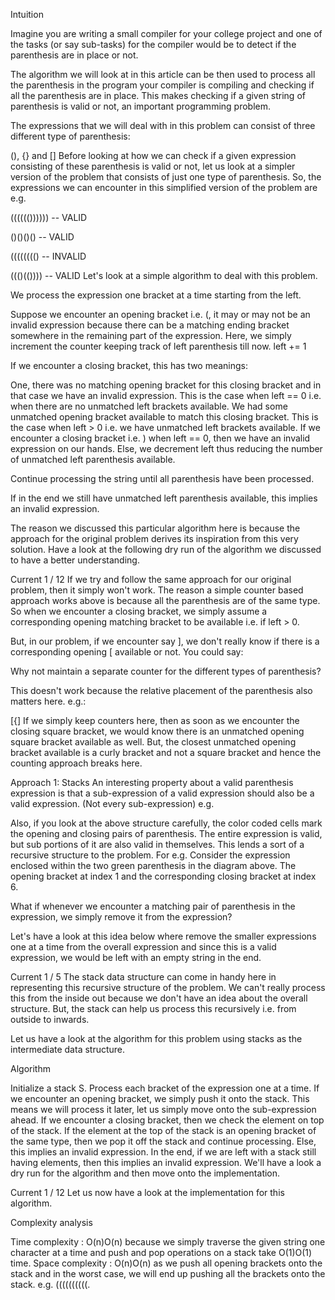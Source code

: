 Intuition

Imagine you are writing a small compiler for your college project and one of the tasks (or say sub-tasks) for the compiler would be to detect if the parenthesis are in place or not.

The algorithm we will look at in this article can be then used to process all the parenthesis in the program your compiler is compiling and checking if all the parenthesis are in place. This makes checking if a given string of parenthesis is valid or not, an important programming problem.

The expressions that we will deal with in this problem can consist of three different type of parenthesis:

(),
{} and
[]
Before looking at how we can check if a given expression consisting of these parenthesis is valid or not, let us look at a simpler version of the problem that consists of just one type of parenthesis. So, the expressions we can encounter in this simplified version of the problem are e.g.

(((((()))))) -- VALID

()()()()     -- VALID

(((((((()    -- INVALID

((()(())))   -- VALID
Let's look at a simple algorithm to deal with this problem.

We process the expression one bracket at a time starting from the left.

Suppose we encounter an opening bracket i.e. (, it may or may not be an invalid expression because there can be a matching ending bracket somewhere in the remaining part of the expression. Here, we simply increment the counter keeping track of left parenthesis till now. left += 1

If we encounter a closing bracket, this has two meanings:

One, there was no matching opening bracket for this closing bracket and in that case we have an invalid expression. This is the case when left == 0 i.e. when there are no unmatched left brackets available.
We had some unmatched opening bracket available to match this closing bracket. This is the case when left > 0 i.e. we have unmatched left brackets available.
If we encounter a closing bracket i.e. ) when left == 0, then we have an invalid expression on our hands. Else, we decrement left thus reducing the number of unmatched left parenthesis available.

Continue processing the string until all parenthesis have been processed.

If in the end we still have unmatched left parenthesis available, this implies an invalid expression.

The reason we discussed this particular algorithm here is because the approach for the original problem derives its inspiration from this very solution. Have a look at the following dry run of the algorithm we discussed to have a better understanding.

Current
1 / 12
If we try and follow the same approach for our original problem, then it simply won't work. The reason a simple counter based approach works above is because all the parenthesis are of the same type. So when we encounter a closing bracket, we simply assume a corresponding opening matching bracket to be available i.e. if left > 0.

But, in our problem, if we encounter say ], we don't really know if there is a corresponding opening [ available or not. You could say:

Why not maintain a separate counter for the different types of parenthesis?

This doesn't work because the relative placement of the parenthesis also matters here. e.g.:

[{]
If we simply keep counters here, then as soon as we encounter the closing square bracket, we would know there is an unmatched opening square bracket available as well. But, the closest unmatched opening bracket available is a curly bracket and not a square bracket and hence the counting approach breaks here.


Approach 1: Stacks
An interesting property about a valid parenthesis expression is that a sub-expression of a valid expression should also be a valid expression. (Not every sub-expression) e.g.


Also, if you look at the above structure carefully, the color coded cells mark the opening and closing pairs of parenthesis. The entire expression is valid, but sub portions of it are also valid in themselves. This lends a sort of a recursive structure to the problem. For e.g. Consider the expression enclosed within the two green parenthesis in the diagram above. The opening bracket at index 1 and the corresponding closing bracket at index 6.

What if whenever we encounter a matching pair of parenthesis in the expression, we simply remove it from the expression?

Let's have a look at this idea below where remove the smaller expressions one at a time from the overall expression and since this is a valid expression, we would be left with an empty string in the end.

Current
1 / 5
The stack data structure can come in handy here in representing this recursive structure of the problem. We can't really process this from the inside out because we don't have an idea about the overall structure. But, the stack can help us process this recursively i.e. from outside to inwards.

Let us have a look at the algorithm for this problem using stacks as the intermediate data structure.

Algorithm

Initialize a stack S.
Process each bracket of the expression one at a time.
If we encounter an opening bracket, we simply push it onto the stack. This means we will process it later, let us simply move onto the sub-expression ahead.
If we encounter a closing bracket, then we check the element on top of the stack. If the element at the top of the stack is an opening bracket of the same type, then we pop it off the stack and continue processing. Else, this implies an invalid expression.
In the end, if we are left with a stack still having elements, then this implies an invalid expression.
We'll have a look a dry run for the algorithm and then move onto the implementation.

Current
1 / 12
Let us now have a look at the implementation for this algorithm.


Complexity analysis

Time complexity : O(n)O(n) because we simply traverse the given string one character at a time and push and pop operations on a stack take O(1)O(1) time.
Space complexity : O(n)O(n) as we push all opening brackets onto the stack and in the worst case, we will end up pushing all the brackets onto the stack. e.g. ((((((((((.
